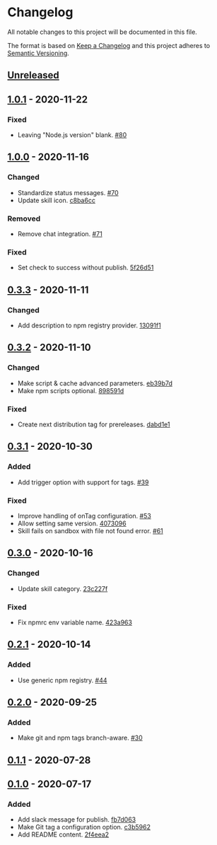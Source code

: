 # Changelog

All notable changes to this project will be documented in this file.

The format is based on [Keep a Changelog](http://keepachangelog.com/)
and this project adheres to [Semantic Versioning](http://semver.org/).

## [Unreleased](https://github.com/atomist-skills/npm-skill/compare/1.0.1...HEAD)

## [1.0.1](https://github.com/atomist-skills/npm-skill/compare/1.0.0...1.0.1) - 2020-11-22

### Fixed

-   Leaving "Node.js version" blank. [#80](https://github.com/atomist-skills/npm-build-skill/issues/80)

## [1.0.0](https://github.com/atomist-skills/npm-skill/compare/0.3.3...1.0.0) - 2020-11-16

### Changed

-   Standardize status messages. [#70](https://github.com/atomist-skills/npm-build-skill/issues/70)
-   Update skill icon. [c8ba6cc](https://github.com/atomist-skills/npm-build-skill/commit/c8ba6cc191f5db06e3751f4d5083eefd3ace1694)

### Removed

-   Remove chat integration. [#71](https://github.com/atomist-skills/npm-build-skill/issues/71)

### Fixed

-   Set check to success without publish. [5f26d51](https://github.com/atomist-skills/npm-build-skill/commit/5f26d5120e355f69e1d3cb86861e1133e732d684)

## [0.3.3](https://github.com/atomist-skills/npm-skill/compare/0.3.2...0.3.3) - 2020-11-11

### Changed

-   Add description to npm registry provider. [13091f1](https://github.com/atomist-skills/npm-build-skill/commit/13091f10f301d28ce642791ea775bf46632de1c5)

## [0.3.2](https://github.com/atomist-skills/npm-skill/compare/0.3.1...0.3.2) - 2020-11-10

### Changed

-   Make script & cache advanced parameters. [eb39b7d](https://github.com/atomist-skills/npm-build-skill/commit/eb39b7dddfeaf0eb51c4e4936e4e7eb81852b2b2)
-   Make npm scripts optional. [898591d](https://github.com/atomist-skills/npm-build-skill/commit/898591dd2618ac2e814ed31dd3d6d8a8df7cbf61)

### Fixed

-   Create next distribution tag for prereleases. [dabd1e1](https://github.com/atomist-skills/npm-build-skill/commit/dabd1e16c3b9a7b982fb8f41aeca3d42d82038f3)

## [0.3.1](https://github.com/atomist-skills/npm-skill/compare/0.3.0...0.3.1) - 2020-10-30

### Added

-   Add trigger option with support for tags. [#39](https://github.com/atomist-skills/npm-build-skill/issues/39)

### Fixed

-   Improve handling of onTag configuration. [#53](https://github.com/atomist-skills/npm-build-skill/issues/53)
-   Allow setting same version. [4073096](https://github.com/atomist-skills/npm-build-skill/commit/407309640673fedcf20536da2d5ab4d02cd87d36)
-   Skill fails on sandbox with file not found error. [#61](https://github.com/atomist-skills/npm-build-skill/issues/61)

## [0.3.0](https://github.com/atomist-skills/npm-skill/compare/0.2.1...0.3.0) - 2020-10-16

### Changed

-   Update skill category. [23c227f](https://github.com/atomist-skills/npm-build-skill/commit/23c227f55f79de0235168c5668a528f63b3a5eed)

### Fixed

-   Fix npmrc env variable name. [423a963](https://github.com/atomist-skills/npm-build-skill/commit/423a9630d15716968aec8cb0fa0ee2c39adf9dca)

## [0.2.1](https://github.com/atomist-skills/npm-skill/compare/0.2.0...0.2.1) - 2020-10-14

### Added

-   Use generic npm registry. [#44](https://github.com/atomist-skills/npm-build-skill/issues/44)

## [0.2.0](https://github.com/atomist-skills/npm-skill/compare/0.1.1...0.2.0) - 2020-09-25

### Added

-   Make git and npm tags branch-aware. [#30](https://github.com/atomist-skills/npm-build-skill/issues/30)

## [0.1.1](https://github.com/atomist-skills/npm-skill/compare/0.1.0...0.1.1) - 2020-07-28

## [0.1.0](https://github.com/atomist-skills/npm-skill/tree/0.1.0) - 2020-07-17

### Added

-   Add slack message for publish. [fb7d063](https://github.com/atomist-skills/npm-skill/commit/fb7d06389e908341d6de94e581f4afa12898cc72)
-   Make Git tag a configuration option. [c3b5962](https://github.com/atomist-skills/npm-skill/commit/c3b596202580f519bf305ec63b6884a237c1a225)
-   Add README content. [2f4eea2](https://github.com/atomist-skills/npm-build-skill/commit/2f4eea2d490fdbb7bb519ee4f951c8e60c995797)
